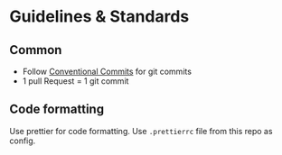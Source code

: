 # Guidelines & Standards

## Common

- Follow [Conventional Commits](https://www.conventionalcommits.org/en/v1.0.0/#summary) for git commits
- 1 pull Request = 1 git commit

## Code formatting
Use prettier for code formatting. Use `.prettierrc` file from this repo as config.